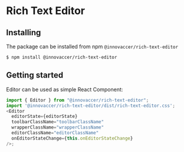 # Rich Text Editor

## Installing

The package can be installed from npm `@innovaccer/rich-text-editor`

```
$ npm install @innovaccer/rich-text-editor
```

## Getting started

Editor can be used as simple React Component:

```js
import { Editor } from "@innovaccer/rich-text-editor";
import '@innovaccer/rich-text-editor/dist/rich-text-editor.css';
<Editor
  editorState={editorState}
  toolbarClassName="toolbarClassName"
  wrapperClassName="wrapperClassName"
  editorClassName="editorClassName"
  onEditorStateChange={this.onEditorStateChange}
/>;
```